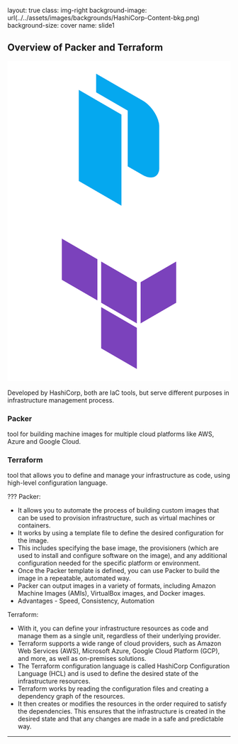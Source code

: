 layout: true
class: img-right
background-image: url(../../assets/images/backgrounds/HashiCorp-Content-bkg.png)
background-size: cover
name: slide1

## Overview of Packer and Terraform

![scale:50%](./assets/logos/logo_packer_terraform.png)

Developed by HashiCorp, both are IaC tools, but serve different purposes in infrastructure management process.
### Packer
tool for building machine images for multiple cloud platforms like AWS, Azure and Google Cloud.
### Terraform
tool that allows you to define and manage your infrastructure as code, using high-level configuration language.

???
Packer:
- It allows you to automate the process of building custom images that can be used to provision infrastructure, such as virtual machines or containers.
- It works by using a template file to define the desired configuration for the image.
- This includes specifying the base image, the provisioners (which are used to install and configure software on the image), and any additional configuration needed for the specific platform or environment.
- Once the Packer template is defined, you can use Packer to build the image in a repeatable, automated way.
- Packer can output images in a variety of formats, including Amazon Machine Images (AMIs), VirtualBox images, and Docker images.
- Advantages - Speed, Consistency, Automation

Terraform:
- With it, you can define your infrastructure resources as code and manage them as a single unit, regardless of their underlying provider.
- Terraform supports a wide range of cloud providers, such as Amazon Web Services (AWS), Microsoft Azure, Google Cloud Platform (GCP), and more, as well as on-premises solutions.
- The Terraform configuration language is called HashiCorp Configuration Language (HCL) and is used to define the desired state of the infrastructure resources.
- Terraform works by reading the configuration files and creating a dependency graph of the resources.
- It then creates or modifies the resources in the order required to satisfy the dependencies. This ensures that the infrastructure is created in the desired state and that any changes are made in a safe and predictable way.
---
